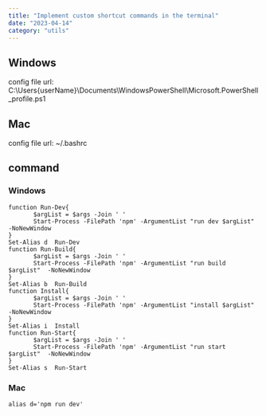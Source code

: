 ```yaml
---
title: "Implement custom shortcut commands in the terminal"
date: "2023-04-14"
category: "utils"
---
```


## Windows

config file url: C:\Users\{userName}\Documents\WindowsPowerShell\Microsoft.PowerShell_profile.ps1

## Mac

config file url: ~/.bashrc

## command

### Windows

```
function Run-Dev{
       $argList = $args -Join ' '
       Start-Process -FilePath 'npm' -ArgumentList "run dev $argList"  -NoNewWindow
}
Set-Alias d  Run-Dev
function Run-Build{
       $argList = $args -Join ' '
       Start-Process -FilePath 'npm' -ArgumentList "run build $argList"  -NoNewWindow
}
Set-Alias b  Run-Build
function Install{
       $argList = $args -Join ' '
       Start-Process -FilePath 'npm' -ArgumentList "install $argList"  -NoNewWindow
}
Set-Alias i  Install
function Run-Start{
       $argList = $args -Join ' '
       Start-Process -FilePath 'npm' -ArgumentList "run start $argList"  -NoNewWindow
}
Set-Alias s  Run-Start
```

### Mac

```
alias d='npm run dev'
```
